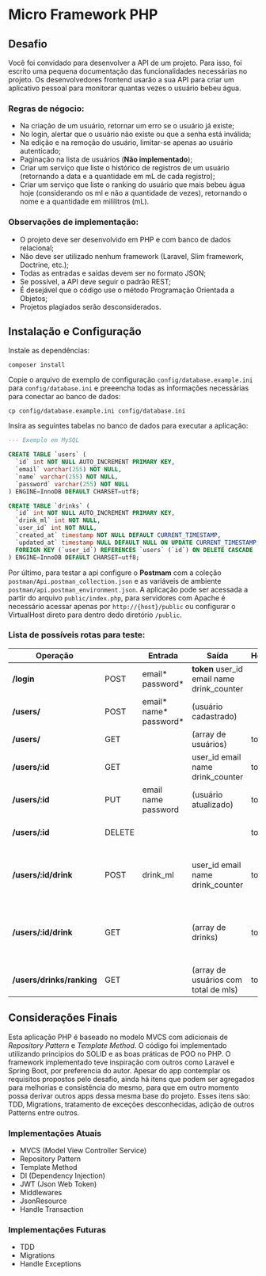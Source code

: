 # Micro Framework PHP

## Desafio 

Você foi convidado para desenvolver a API de um projeto. Para isso, foi escrito uma
pequena documentação das funcionalidades necessárias no projeto. Os desenvolvedores
frontend usarão a sua API para criar um aplicativo pessoal para monitorar quantas vezes o
usuário bebeu água.

### Regras de négocio:

- Na criação de um usuário, retornar um erro se o usuário já existe;
- No login, alertar que o usuário não existe ou que a senha está inválida;
- Na edição e na remoção do usuário, limitar-se apenas ao usuário autenticado;
- Paginação na lista de usuários (**Não implementado**);
- Criar um serviço que liste o histórico de registros de um usuário (retornando a data e a quantidade em mL de cada registro);
- Criar um serviço que liste o ranking do usuário que mais bebeu água hoje (considerando os ml e não a quantidade de vezes), retornando o nome e a quantidade em mililitros (mL).

### Observações de implementação:
- O projeto deve ser desenvolvido em PHP e com banco de dados relacional;
- Não deve ser utilizado nenhum framework (Laravel, Slim framework, Doctrine, etc.);
- Todas as entradas e saídas devem ser no formato JSON;
- Se possível, a API deve seguir o padrão REST;
- É desejável que o código use o método Programação Orientada a Objetos;
- Projetos plagiados serão desconsiderados.


## Instalação e Configuração

Instale as dependências:

`composer install`

Copie o arquivo de exemplo de configuração `config/database.example.ini` para `config/database.ini` e preeencha todas as informações necessárias para conectar ao banco de dados:  

`cp config/database.example.ini config/database.ini`


Insira as seguintes tabelas no banco de dados para executar a aplicação:

```sql
--- Exemplo em MySQL

CREATE TABLE `users` (
  `id` int NOT NULL AUTO_INCREMENT PRIMARY KEY,
  `email` varchar(255) NOT NULL,
  `name` varchar(255) NOT NULL,
  `password` varchar(255) NOT NULL
) ENGINE=InnoDB DEFAULT CHARSET=utf8;

CREATE TABLE `drinks` (
  `id` int NOT NULL AUTO_INCREMENT PRIMARY KEY,
  `drink_ml` int NOT NULL,
  `user_id` int NOT NULL,
  `created_at` timestamp NOT NULL DEFAULT CURRENT_TIMESTAMP,
  `updated_at` timestamp NULL DEFAULT NULL ON UPDATE CURRENT_TIMESTAMP,
  FOREIGN KEY (`user_id`) REFERENCES `users` (`id`) ON DELETE CASCADE
) ENGINE=InnoDB DEFAULT CHARSET=utf8;
```

Por último, para testar a api configure o __Postmam__ com a coleção `postman/Api.postman_collection.json` e as variáveis de ambiente `postman/api.postman_environment.json`. A aplicação pode ser acessada a partir do arquivo `public/index.php`, para servidores com Apache é necessário acessar apenas por `http://{host}/public` ou configurar o VirtualHost direto para dentro dedo diretório `/public`.


### Lista de possíveis rotas para teste:

Operação            |       |  Entrada              | Saída | Header  | Middleware | Descrição |
--------------------|-------|-----------------------|-------|---------|-----------| ----|
**/login**          | POST  | email* password*      | **token** user_id email name drink_counter ||| autenticar com um usuário             |
**/users/**         | POST  | email* name* password*| (usuário cadastrado)              |        | |criar um novo usuário                  |
**/users/**         | GET   |                       | (array de usuários)               | token* | auth | obter a lista de usuários         |
**/users/:id**      | GET   |                       | user_id email name drink_counter  | token* | auth | informações do usuário         |
**/users/:id**      | PUT   | email name password   | (usuário atualizado)              | token* | auth owner | editar o usuário corrente|
**/users/:id**      | DELETE|                       |                                   | token* | auth owner | apagar o usuário corrente | 
**/users/:id/drink**| POST  | drink_ml              | user_id email name drink_counter  | token* | auth owner | incrementar o contador de quantas vezes bebeu água |
**/users/:id/drink**| GET   |                       | (array de drinks)                 | token* | auth | listar todas vezes que o usuário beberam até o momento |
**/users/drinks/ranking** | GET   |                 | (array de usuários com total de mls)| token* | auth | obter a ranking do dia |


## Considerações Finais
Esta aplicação PHP é baseado no modelo MVCS com adicionais de _Repository Pattern_ e _Template Method_. O código foi implementado utilizando principios do SOLID e as boas práticas de POO no PHP. O framework implementado teve inspiração com outros como Laravel e Spring Boot, por preferencia do autor. Apesar do app contemplar os requisitos propostos pelo desafio, 
ainda há itens que podem ser agregados para melhorias e consistência do mesmo, para que em outro momento possa derivar outros apps dessa mesma base do projeto. Esses itens são: TDD, Migrations, tratamento de exceções desconhecidas, adição de outros Patterns entre outros.

### Implementações Atuais
  - MVCS (Model View Controller Service)
  - Repository Pattern
  - Template Method
  - DI (Dependency Injection)
  - JWT (Json Web Token)
  - Middlewares
  - JsonResource
  - Handle Transaction

### Implementações Futuras
  - TDD
  - Migrations
  - Handle Exceptions
